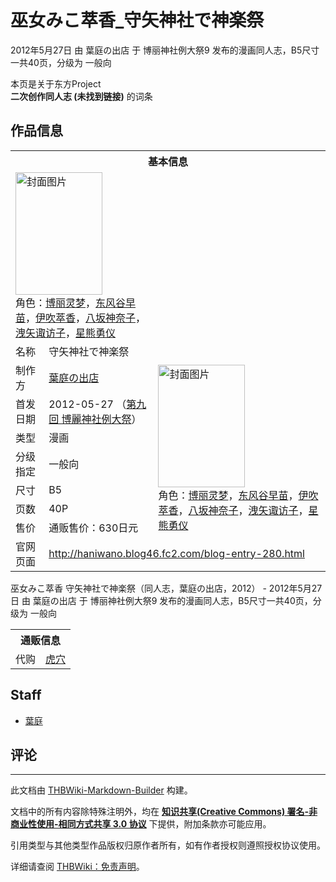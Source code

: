 # 巫女みこ萃香_守矢神社で神楽祭

<!-- source html: G:\repos\THBWiki-Markdown-Builder\THBWikiMarkdown\Temp\main\9\93\ns0%3A%E5%B7%AB%E5%A5%B3%E3%81%BF%E3%81%93%E8%90%83%E9%A6%99_%E5%AE%88%E7%9F%A2%E7%A5%9E%E7%A4%BE%E3%81%A7%E7%A5%9E%E6%A5%BD%E7%A5%AD.html -->

2012年5月27日 由 葉庭の出店 于 博丽神社例大祭9 发布的漫画同人志，B5尺寸一共40页，分级为 一般向

本页是关于东方Project  
 **二次创作同人志 (未找到链接)** 的词条
## 作品信息

<table><tbody><tr><th colspan="3">基本信息</th></tr><tr><td class="cover-artwork-mobile" colspan="2"><a href="./文件-巫女みこ萃香_守矢神社で神楽祭封面.jpg.md" class="image" title="封面图片"><img alt="封面图片" src="https://upload.thwiki.cc/thumb/e/e9/%E5%B7%AB%E5%A5%B3%E3%81%BF%E3%81%93%E8%90%83%E9%A6%99_%E5%AE%88%E7%9F%A2%E7%A5%9E%E7%A4%BE%E3%81%A7%E7%A5%9E%E6%A5%BD%E7%A5%AD%E5%B0%81%E9%9D%A2.jpg/139px-%E5%B7%AB%E5%A5%B3%E3%81%BF%E3%81%93%E8%90%83%E9%A6%99_%E5%AE%88%E7%9F%A2%E7%A5%9E%E7%A4%BE%E3%81%A7%E7%A5%9E%E6%A5%BD%E7%A5%AD%E5%B0%81%E9%9D%A2.jpg" decoding="async" loading="lazy" width="139" height="196" srcset="https://upload.thwiki.cc/thumb/e/e9/%E5%B7%AB%E5%A5%B3%E3%81%BF%E3%81%93%E8%90%83%E9%A6%99_%E5%AE%88%E7%9F%A2%E7%A5%9E%E7%A4%BE%E3%81%A7%E7%A5%9E%E6%A5%BD%E7%A5%AD%E5%B0%81%E9%9D%A2.jpg/209px-%E5%B7%AB%E5%A5%B3%E3%81%BF%E3%81%93%E8%90%83%E9%A6%99_%E5%AE%88%E7%9F%A2%E7%A5%9E%E7%A4%BE%E3%81%A7%E7%A5%9E%E6%A5%BD%E7%A5%AD%E5%B0%81%E9%9D%A2.jpg 1.5x, https://upload.thwiki.cc/thumb/e/e9/%E5%B7%AB%E5%A5%B3%E3%81%BF%E3%81%93%E8%90%83%E9%A6%99_%E5%AE%88%E7%9F%A2%E7%A5%9E%E7%A4%BE%E3%81%A7%E7%A5%9E%E6%A5%BD%E7%A5%AD%E5%B0%81%E9%9D%A2.jpg/279px-%E5%B7%AB%E5%A5%B3%E3%81%BF%E3%81%93%E8%90%83%E9%A6%99_%E5%AE%88%E7%9F%A2%E7%A5%9E%E7%A4%BE%E3%81%A7%E7%A5%9E%E6%A5%BD%E7%A5%AD%E5%B0%81%E9%9D%A2.jpg 2x" data-file-width="1280" data-file-height="1800"></a><div class="cover-char">角色：<a href="./博丽灵梦.md" title="博丽灵梦">博丽灵梦</a>，<a href="./东风谷早苗.md" title="东风谷早苗">东风谷早苗</a>，<a href="./伊吹萃香.md" title="伊吹萃香">伊吹萃香</a>，<a href="./八坂神奈子.md" title="八坂神奈子">八坂神奈子</a>，<a href="./洩矢诹访子.md" title="洩矢诹访子">洩矢诹访子</a>，<a href="./星熊勇仪.md" title="星熊勇仪">星熊勇仪</a></div></td>
</tr><tr><td class="label">名称</td><td colspan="2"> 守矢神社で神楽祭 </td></tr><tr><td class="label">制作方</td><td><a href="./葉庭の出店.md" title="葉庭の出店">葉庭の出店</a></td><td class="cover-artwork" rowspan="7" style="min-width:196px;"><a href="./文件-巫女みこ萃香_守矢神社で神楽祭封面.jpg.md" class="image" title="封面图片"><img alt="封面图片" src="https://upload.thwiki.cc/thumb/e/e9/%E5%B7%AB%E5%A5%B3%E3%81%BF%E3%81%93%E8%90%83%E9%A6%99_%E5%AE%88%E7%9F%A2%E7%A5%9E%E7%A4%BE%E3%81%A7%E7%A5%9E%E6%A5%BD%E7%A5%AD%E5%B0%81%E9%9D%A2.jpg/139px-%E5%B7%AB%E5%A5%B3%E3%81%BF%E3%81%93%E8%90%83%E9%A6%99_%E5%AE%88%E7%9F%A2%E7%A5%9E%E7%A4%BE%E3%81%A7%E7%A5%9E%E6%A5%BD%E7%A5%AD%E5%B0%81%E9%9D%A2.jpg" decoding="async" loading="lazy" width="139" height="196" srcset="https://upload.thwiki.cc/thumb/e/e9/%E5%B7%AB%E5%A5%B3%E3%81%BF%E3%81%93%E8%90%83%E9%A6%99_%E5%AE%88%E7%9F%A2%E7%A5%9E%E7%A4%BE%E3%81%A7%E7%A5%9E%E6%A5%BD%E7%A5%AD%E5%B0%81%E9%9D%A2.jpg/209px-%E5%B7%AB%E5%A5%B3%E3%81%BF%E3%81%93%E8%90%83%E9%A6%99_%E5%AE%88%E7%9F%A2%E7%A5%9E%E7%A4%BE%E3%81%A7%E7%A5%9E%E6%A5%BD%E7%A5%AD%E5%B0%81%E9%9D%A2.jpg 1.5x, https://upload.thwiki.cc/thumb/e/e9/%E5%B7%AB%E5%A5%B3%E3%81%BF%E3%81%93%E8%90%83%E9%A6%99_%E5%AE%88%E7%9F%A2%E7%A5%9E%E7%A4%BE%E3%81%A7%E7%A5%9E%E6%A5%BD%E7%A5%AD%E5%B0%81%E9%9D%A2.jpg/279px-%E5%B7%AB%E5%A5%B3%E3%81%BF%E3%81%93%E8%90%83%E9%A6%99_%E5%AE%88%E7%9F%A2%E7%A5%9E%E7%A4%BE%E3%81%A7%E7%A5%9E%E6%A5%BD%E7%A5%AD%E5%B0%81%E9%9D%A2.jpg 2x" data-file-width="1280" data-file-height="1800"></a><div class="cover-char">角色：<a href="./博丽灵梦.md" title="博丽灵梦">博丽灵梦</a>，<a href="./东风谷早苗.md" title="东风谷早苗">东风谷早苗</a>，<a href="./伊吹萃香.md" title="伊吹萃香">伊吹萃香</a>，<a href="./八坂神奈子.md" title="八坂神奈子">八坂神奈子</a>，<a href="./洩矢诹访子.md" title="洩矢诹访子">洩矢诹访子</a>，<a href="./星熊勇仪.md" title="星熊勇仪">星熊勇仪</a></div></td>
</tr><tr><td class="label">首发日期</td><td>2012-05-27&#160;（<a href="/展会作品列表?e=%E5%8D%9A%E4%B8%BD%E7%A5%9E%E7%A4%BE%E4%BE%8B%E5%A4%A7%E7%A5%AD%239">第九回 博麗神社例大祭</a>）</td></tr><tr><td class="label">类型</td><td>漫画</td></tr><tr><td class="label">分级指定</td><td>一般向</td></tr><tr><td class="label">尺寸</td><td>B5</td></tr><tr><td class="label">页数</td><td>40P</td></tr><tr><td class="label">售价</td><td>通贩售价：630日元</td></tr>
<tr><td class="label">官网页面</td><td colspan="2"><a rel="nofollow" class="external free" href="http://haniwano.blog46.fc2.com/blog-entry-280.html">http://haniwano.blog46.fc2.com/blog-entry-280.html</a></td></tr></tbody></table>

巫女みこ萃香 守矢神社で神楽祭（同人志，葉庭の出店，2012） - 2012年5月27日 由 葉庭の出店 于 博丽神社例大祭9 发布的漫画同人志，B5尺寸一共40页，分级为 一般向

<table><tbody><tr><th colspan="3">通贩信息</th></tr><tr><td class="label">代购</td><td colspan="2"><a rel="nofollow" class="external text" href="https://ec.toranoana.jp/tora_r/ec/item/040030046654">虎穴</a></td></tr></tbody></table>


## Staff
- [葉庭](./葉庭.md)

## 评论




---

此文档由 [THBWiki-Markdown-Builder](https://github.com/Delsin-Yu/THBWiki-Markdown-Builder) 构建。

文档中的所有内容除特殊注明外，均在 [**知识共享(Creative Commons) 署名-非商业性使用-相同方式共享 3.0 协议**](https://creativecommons.org/licenses/by-sa/3.0/deed.zh-hans) 下提供，附加条款亦可能应用。

引用类型与其他类型作品版权归原作者所有，如有作者授权则遵照授权协议使用。

详细请查阅 [THBWiki：免责声明](https://thbwiki.cc/THBWiki:%E5%85%8D%E8%B4%A3%E5%A3%B0%E6%98%8E)。

